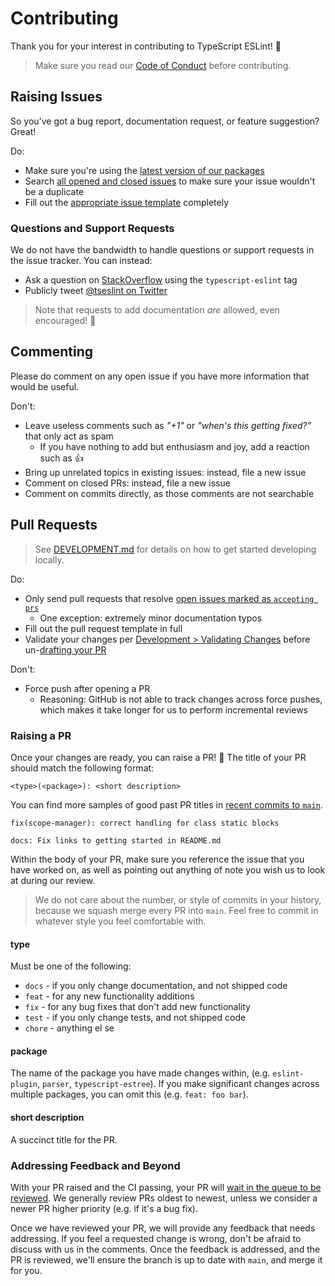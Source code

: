 # Contributing

Thank you for your interest in contributing to TypeScript ESLint! 💜

> Make sure you read our [Code of Conduct](./CODE_OF_CONDUCT.md) before contributing.

## Raising Issues

So you've got a bug report, documentation request, or feature suggestion?
Great!

Do:

- Make sure you're using the [latest version of our packages](https://github.com/typescript-eslint/typescript-eslint/releases)
- Search [all opened and closed issues](https://github.com/typescript-eslint/typescript-eslint/issues?q=is%3Aissue+) to make sure your issue wouldn't be a duplicate
- Fill out the [appropriate issue template](https://github.com/typescript-eslint/typescript-eslint/issues/new/choose) completely

### Questions and Support Requests

We do not have the bandwidth to handle questions or support requests in the issue tracker.
You can instead:

- Ask a question on [StackOverflow](https://stackoverflow.com/questions/tagged/typescript-eslint 'StackOverflow questions tagged with typescript-eslint') using the `typescript-eslint` tag
- Publicly tweet [@tseslint on Twitter](https://twitter.com/tseslint)

> Note that requests to add documentation _are_ allowed, even encouraged! 📝

## Commenting

Please do comment on any open issue if you have more information that would be useful.

Don't:

- Leave useless comments such as _"+1"_ or _"when's this getting fixed?"_ that only act as spam
  - If you have nothing to add but enthusiasm and joy, add a reaction such as 👍
- Bring up unrelated topics in existing issues: instead, file a new issue
- Comment on closed PRs: instead, file a new issue
- Comment on commits directly, as those comments are not searchable

## Pull Requests

> See [DEVELOPMENT.md](./DEVELOPMENT.md) for details on how to get started developing locally.

Do:

- Only send pull requests that resolve [open issues marked as `accepting prs`](https://github.com/typescript-eslint/typescript-eslint/issues?q=is%3Aissue+is%3Aopen+label%3A%22accepting+prs%22)
  - One exception: extremely minor documentation typos
- Fill out the pull request template in full
- Validate your changes per [Development > Validating Changes](./DEVELOPMENT.md#validating-changes) before un-[drafting your PR](https://github.blog/2019-02-14-introducing-draft-pull-requests)

Don't:

- Force push after opening a PR
  - Reasoning: GitHub is not able to track changes across force pushes, which makes it take longer for us to perform incremental reviews

### Raising a PR

Once your changes are ready, you can raise a PR! 🙌
The title of your PR should match the following format:

```text
<type>(<package>): <short description>
```

You can find more samples of good past PR titles in [recent commits to `main`](https://github.com/typescript-eslint/typescript-eslint/commits/main).

```text
fix(scope-manager): correct handling for class static blocks
```

```text
docs: Fix links to getting started in README.md
```

Within the body of your PR, make sure you reference the issue that you have worked on, as well as pointing out anything of note you wish us to look at during our review.

> We do not care about the number, or style of commits in your history, because we squash merge every PR into `main`.
> Feel free to commit in whatever style you feel comfortable with.

#### type

Must be one of the following:

- `docs` - if you only change documentation, and not shipped code
- `feat` - for any new functionality additions
- `fix` - for any bug fixes that don't add new functionality
- `test` - if you only change tests, and not shipped code
- `chore` - anything el se

#### package

The name of the package you have made changes within, (e.g. `eslint-plugin`, `parser`, `typescript-estree`).
If you make significant changes across multiple packages, you can omit this (e.g.
`feat: foo bar`).

#### short description

A succinct title for the PR.

### Addressing Feedback and Beyond

With your PR raised and the CI passing, your PR will [wait in the queue to be reviewed](https://github.com/typescript-eslint/typescript-eslint/pulls?q=is%3Apr+is%3Aopen+sort%3Acreated-asc+-label%3A%22breaking+change%22+-label%3A%22awaiting+response%22+-label%3A%221+approval%22+-label%3A%22DO+NOT+MERGE%22+status%3Asuccess).
We generally review PRs oldest to newest, unless we consider a newer PR higher priority (e.g. if it's a bug fix).

Once we have reviewed your PR, we will provide any feedback that needs addressing.
If you feel a requested change is wrong, don't be afraid to discuss with us in the comments.
Once the feedback is addressed, and the PR is reviewed, we'll ensure the branch is up to date with `main`, and merge it for you.

